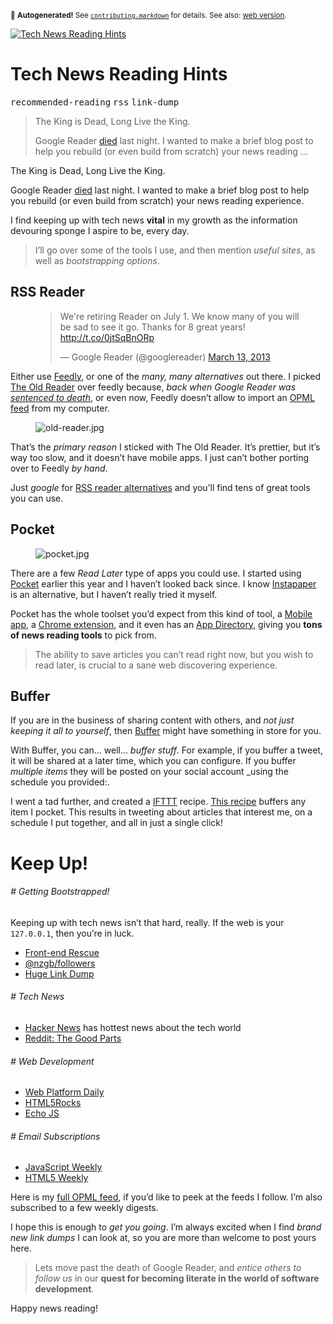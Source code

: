 <sub>&#x1F6A8; <strong>Autogenerated!</strong> See <a href="https://github.com/ponyfoo/articles/tree/noindex/contributing.markdown"><code>contributing.markdown</code></a> for details. See also: <a href="https://ponyfoo.com/articles/tech-news-reading-hints">web version</a>.</sub>

<a href="https://ponyfoo.com/articles/tech-news-reading-hints"><div><img src="https://i.imgur.com/is3XK9z.jpg" alt="Tech News Reading Hints"></div></a>

<h1>Tech News Reading Hints</h1>

<p><kbd>recommended-reading</kbd> <kbd>rss</kbd> <kbd>link-dump</kbd></p>

<blockquote><p>The King is Dead, Long Live the King.</p><p>Google Reader <a href="http://techcrunch.com/2013/07/01/we-were-the-1000-goodbye-google-reader/" target="_blank">died</a> last night. I wanted to make a brief blog post to help you rebuild (or even build from scratch) your news reading &#x2026;</p></blockquote>

<div><p>The King is Dead, Long Live the King.</p></div>

<blockquote></blockquote>

<div><p>Google Reader <a href="http://techcrunch.com/2013/07/01/we-were-the-1000-goodbye-google-reader/" target="_blank" rel="noopener noreferrer">died</a> last night. I wanted to make a brief blog post to help you rebuild (or even build from scratch) your news reading experience.</p> <p>I find keeping up with tech news <strong>vital</strong> in my growth as the information devouring sponge I aspire to be, every day.</p> <blockquote> <p>I&#x2019;ll go over some of the tools I use, and then mention <em>useful sites</em>, as well as <em>bootstrapping options</em>.</p> </blockquote></div>

<div><h2 id="rss-reader">RSS Reader</h2> <figure class="twitter-tweet-figure"><blockquote class="twitter-tweet"><p>We&apos;re retiring Reader on July 1. We know many of you will be sad to see it go. Thanks for 8 great years! <a href="http://t.co/0jtSqBnORp">http://t.co/0jtSqBnORp</a></p>&#x2014; Google Reader (@googlereader) <a href="https://twitter.com/googlereader/statuses/311982565059858432">March 13, 2013</a></blockquote> </figure><p>Either use <a href="http://feedly.com/" target="_blank" rel="noopener noreferrer">Feedly</a>, or one of the <em>many, many alternatives</em> out there. I picked <a href="https://theoldreader.com/" target="_blank" rel="noopener noreferrer" aria-label="The Old Reader">The Old Reader</a> over feedly because, <em>back when Google Reader was <a href="http://googleblog.blogspot.com.ar/2013/03/a-second-spring-of-cleaning.html" target="_blank" rel="noopener noreferrer" aria-label="A Second Spring of Cleaning">sentenced to death</a></em>, or even now, Feedly doesn&#x2019;t allow to import an <a href="http://en.wikipedia.org/wiki/OPML" target="_blank" rel="noopener noreferrer" aria-label="OPML Definition">OPML feed</a> from my computer.</p> <figure><img alt="old-reader.jpg" title="The Old Reader" class="" src="https://i.imgur.com/dEKkAMI.jpg"></figure> <p>That&#x2019;s the <em>primary reason</em> I sticked with The Old Reader. It&#x2019;s prettier, but it&#x2019;s way too slow, and it doesn&#x2019;t have mobile apps. I just can&#x2019;t bother porting over to Feedly <em>by hand</em>.</p> <p>Just <em>google</em> for <a href="http://google.com/search?q=rss+reader+alternatives" target="_blank" rel="noopener noreferrer" aria-label="Google it!">RSS reader alternatives</a> and you&#x2019;ll find tens of great tools you can use.</p> <h2 id="pocket">Pocket</h2> <figure><img alt="pocket.jpg" title="Pocket anything" class="" src="https://i.imgur.com/pFBOGRM.jpg"></figure> <p>There are a few <em>Read Later</em> type of apps you could use. I started using <a href="http://getpocket.com/" target="_blank" rel="noopener noreferrer" aria-label="Pocket App">Pocket</a> earlier this year and I haven&#x2019;t looked back since. I know <a href="http://www.instapaper.com/" target="_blank" rel="noopener noreferrer" aria-label="Instapaper Read Later Service">Instapaper</a> is an alternative, but I haven&#x2019;t really tried it myself.</p> <p>Pocket has the whole toolset you&#x2019;d expect from this kind of tool, a <a href="http://getpocket.com/android/" target="_blank" rel="noopener noreferrer" aria-label="Pocket for Android">Mobile app</a>, a <a href="http://getpocket.com/chrome/" target="_blank" rel="noopener noreferrer" aria-label="Pocket for Chrome">Chrome extension</a>, and it even has an <a href="http://getpocket.com/apps/" target="_blank" rel="noopener noreferrer" aria-label="Pocket App Directory">App Directory</a>, giving you <strong>tons of news reading tools</strong> to pick from.</p> <blockquote> <p>The ability to save articles you can&#x2019;t read right now, but you wish to read later, is crucial to a sane web discovering experience.</p> </blockquote> <h2 id="buffer">Buffer</h2> <p>If you are in the business of sharing content with others, and <em>not just keeping it all to yourself</em>, then <a href="http://bufferapp.com/" target="_blank" rel="noopener noreferrer" aria-label="Buffer App">Buffer</a> might have something in store for you.</p> <p>With Buffer, you can&#x2026; well&#x2026; <em>buffer stuff</em>. For example, if you buffer a tweet, it will be shared at a later time, which you can configure. If you buffer <em>multiple items</em> they will be posted on your social account _using the schedule you provided:.</p> <p>I went a tad further, and created a <a href="http://ifttt.com/" target="_blank" rel="noopener noreferrer" aria-label="If This Then That">IFTTT</a> recipe. <a href="https://ifttt.com/recipes/102066" target="_blank" rel="noopener noreferrer" aria-label="Buffer pocketed items">This recipe</a> buffers any item I pocket. This results in tweeting about articles that interest me, on a schedule I put together, and all in just a single click!</p> <h1 id="keep-up">Keep Up!</h1> <h6 id="getting-bootstrapped"># Getting Bootstrapped!</h6> <p>Keeping up with tech news isn&#x2019;t that hard, really. If the web is your <code class="md-code md-code-inline">127.0.0.1</code>, then you&#x2019;re in luck.</p> <ul> <li><a href="http://uptodate.frontendrescue.org/" target="_blank" rel="noopener noreferrer" aria-label="Guide on keeping up to date">Front-end Rescue</a></li> <li><a href="https://twitter.com/nzgb/following" target="_blank" rel="noopener noreferrer" aria-label="Me on Twitter">@nzgb/followers</a></li> <li><a href="https://github.com/ponyfoo/linkdump" target="_blank" rel="noopener noreferrer" aria-label="ponyfoo/linkdump on GitHub">Huge Link Dump</a></li> </ul> <h6 id="tech-news"># Tech News</h6> <ul> <li><a href="https://news.ycombinator.com/" target="_blank" rel="noopener noreferrer" aria-label="news.ycombinator.com">Hacker News</a> has hottest news about the tech world</li> <li><a href="http://www.reddit.com/r/somethingimade+longtext+programming+PhilosophyofScience+cogsci+startups+math+compsci+SomebodyMakeThis+browsers+gamedev+shamelessplug+Freethought+reverseengineering+netsec" target="_blank" rel="noopener noreferrer" aria-label="Tech subreditts selection">Reddit: The Good Parts</a></li> </ul> <h6 id="web-development"># Web Development</h6> <ul> <li><a href="http://webplatformdaily.org/" target="_blank" rel="noopener noreferrer" aria-label="Open Web Platform Daily Digest">Web Platform Daily</a></li> <li><a href="http://www.html5rocks.com/" target="_blank" rel="noopener noreferrer" aria-label="HTML5 Rocks">HTML5Rocks</a></li> <li><a href="http://www.echojs.com/" target="_blank" rel="noopener noreferrer" aria-label="Echo JS JavaScript News">Echo JS</a></li> </ul> <h6 id="email-subscriptions"># Email Subscriptions</h6> <ul> <li><a href="http://javascriptweekly.com/" target="_blank" rel="noopener noreferrer" aria-label="JavaScript Weekly">JavaScript Weekly</a></li> <li><a href="http://html5weekly.com/" target="_blank" rel="noopener noreferrer" aria-label="HTML5 Weekly">HTML5 Weekly</a></li> </ul> <p>Here is my <a href="https://gist.github.com/bevacqua/5907377" target="_blank" rel="noopener noreferrer" aria-label="feeds.opml">full OPML feed</a>, if you&#x2019;d like to peek at the feeds I follow. I&#x2019;m also subscribed to a few weekly digests.</p> <p>I hope this is enough to <em>get you going</em>. I&#x2019;m always excited when I find <em>brand new link dumps</em> I can look at, so you are more than welcome to post yours here.</p> <blockquote> <p>Lets move past the death of Google Reader, and <em>entice others to follow us</em> in our <strong>quest for becoming literate in the world of software development</strong>.</p> </blockquote> <p>Happy news reading!</p></div>
